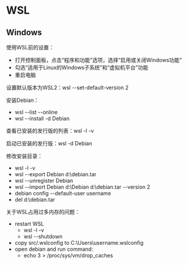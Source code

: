 # WSL

## Windows

使用WSL前的设置：

*   打开控制面板，点击“程序和功能”选项，选择“启用或关闭Windows功能”
*   勾选“适用于Linux的Windows子系统”和“虚拟机平台”功能
*   重启电脑

设置默认版本为WSL2：wsl --set-default-version 2

安装Debian：

*   wsl --list --online
*   wsl --install -d Debian

查看已安装的发行版的列表：wsl -l -v

启动已安装的发行版：wsl -d Debian

修改安装目录：

*   wsl -l -v
*   wsl --export Debian d:\debian.tar
*   wsl --unregister Debian
*   wsl --import Debian d:\Debian d:\debian.tar --version 2
*   debian config --default-user username
*   del d:\debian.tar

关于WSL占用过多内存的问题：

*   restart WSL
    *   wsl -l -v
    *   wsl --shutdown
*   copy src/.wslconfig to C:\Users\username\.wslconfig
*   open debian and run command:
    *   echo 3 > /proc/sys/vm/drop_caches
